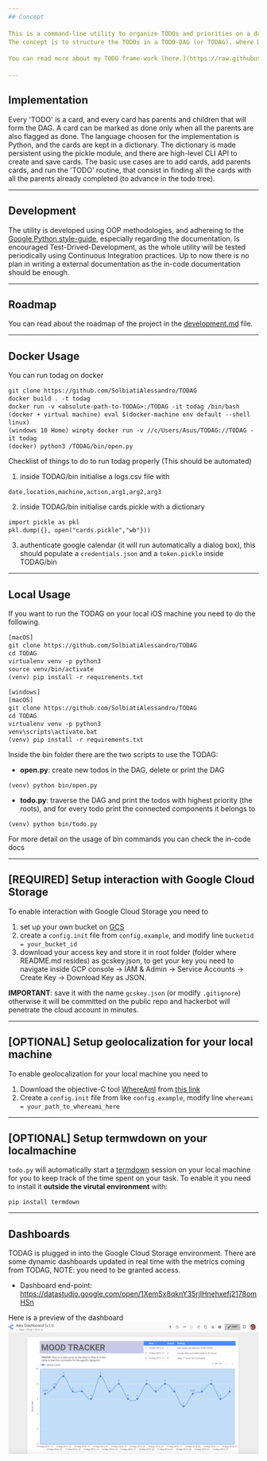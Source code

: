 ```yaml
---
## Concept

This is a command-line utility to organize TODOs and priorities on a day-to-day basis.
The concept is to structure the TODOs in a TODO-DAG (or TODAG), where DAG stands for [Directed Acylic Graph](https://en.wikipedia.org/wiki/Directed_acyclic_graph), instead of following the more common TODO-list format.

You can read more about my TODO frame-work [here.](https://raw.githubusercontent.com/SolbiatiAlessandro/TODAG/master/docs/concept.rst)

---
```

## Implementation
Every 'TODO' is a card, and every card has parents and children that will form the DAG. A card can be marked as done only when all the parents are also flagged as done. The language choosen for the implementation is Python, and the cards are kept in a dictionary. The dictionary is made persistent using the pickle module, and there are high-level CLI API to create and save cards. The basic use cases are to add cards, add parents cards, and run the 'TODO' routine, that consist in finding all the cards with all the parents already completed (to advance in the todo tree). 

---
## Development
The utility is developed using OOP methodologies, and adhereing to the [Google Python style-guide](https://github.com/google/styleguide/blob/gh-pages/pyguide.md), especially regarding the documentation. Is encouraged Test-Drived-Development, as the whole utility will be tested periodically using Continuous Integration practices. Up to now there is no plan in writing a external documentation as the in-code documentation should be enough.

---
## Roadmap
You can read about the roadmap of the project in the [development.md](https://github.com/SolbiatiAlessandro/TODAG/blob/master/docs/development.rst) file.

---
## Docker Usage

You can run todag on docker
```
git clone https://github.com/SolbiatiAlessandro/TODAG
docker build . -t todag
docker run -v <absolute-path-to-TODAG>:/TODAG -it todag /bin/bash
(docker + virtual machine) eval $(docker-machine env default --shell linux)
(windows 10 Home) winpty docker run -v //c/Users/Asus/TODAG://TODAG -it todag
(docker) python3 /TODAG/bin/open.py
```

Checklist of things to do to run todag properly (This should be automated)
1. inside TODAG/bin initialise a logs.csv file with 
```
date,location,machine,action,arg1,arg2,arg3
```
2. inside TODAG/bin initialise cards.pickle with a dictionary
```
import pickle as pkl
pkl.dump({}, open("cards.pickle","wb"}))
```
3. authenticate google calendar (it will run automatically a dialog box),
this should populate a `credentials.json` and a `token.pickle` inside
TODAG/bin


---
## Local Usage

If you want to run the TODAG on your local iOS machine you need to do the following.

```
[macOS]
git clone https://github.com/SolbiatiAlessandro/TODAG
cd TODAG
virtualenv venv -p python3
source venv/bin/activate
(venv) pip install -r requirements.txt
``` 

```
[windows]
[macOS]
git clone https://github.com/SolbiatiAlessandro/TODAG
cd TODAG
virtualenv venv -p python3
venv\scripts\activate.bat
(venv) pip install -r requirements.txt
```

Inside the bin folder there are the two scripts to use the TODAG:
- **open.py**: create new todos in the DAG, delete or print the DAG
```
(venv) python bin/open.py
```

- **todo.py**: traverse the DAG and print the todos with highest priority (the roots), and for every todo print the connected components it belongs to
```
(venv) python bin/todo.py
```
For more detail on the usage of bin commands you can check the in-code docs

---
## [REQUIRED] Setup interaction with Google Cloud Storage

To enable interaction with Google Cloud Storage you need to 
1. set up your own bucket on [GCS](https://cloud.google.com/)
2. create a `config.init` file from `config.example`, and modify line `bucketid = your_bucket_id`
3. download your access key and store it in root folder (folder where README.md resides) as gcskey.json, to get your key you need to navigate inside GCP console -> IAM & Admin -> Service Accounts -> Create Key -> Download Key as JSON.

<b>IMPORTANT</b>: save it with the name `gcskey.json` (or modify `.gitignore`) otherwise it will be committed on the public repo and hackerbot will penetrate the cloud account in minutes.

---
## [OPTIONAL] Setup geolocalization for your local machine

To enable geolocalization for your local machine you need to
1. Download the objective-C tool [WhereAmI](https://github.com/robmathers/WhereAmI) from [this link](https://github.com/robmathers/WhereAmI/releases/download/v1.02/whereami-1.02.zip)
2. Create a `config.init` file from like `config.example`, modify line `whereami = your_path_to_whereami_here`


---
## [OPTIONAL] Setup termwdown on your localmachine

`todo.py` will automatically start a [termdown](https://github.com/trehn/termdown) session on your local machine for you to keep track of the time spent on your task. To enable it you need to install it **outside the virutal environment** with:

```
pip install termdown
```


---
## Dashboards

TODAG is plugged in into the Google Cloud Storage environment. There are some dynamic dashboards updated in real time with the metrics coming from TODAG, NOTE: you need to be granted access.
- Dashboard end-point: https://datastudio.google.com/open/1XemSx8qknY35rjlHnehxefj2178omHSn

Here is a preview of the dashboard
![alt text](https://github.com/SolbiatiAlessandro/TODAG/blob/master/dashboard.png?raw=true)
